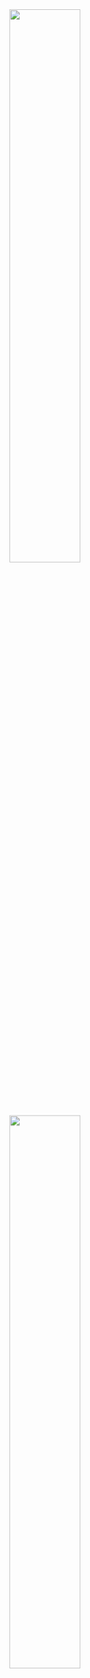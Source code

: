 <img width="50%" src="https://github-readme-stats.vercel.app/api?username=thngph&show_icons=true&count_private=true&hide_border=true&hide_title=true">
<img width="50%" src="https://github-readme-stats.vercel.app/api/top-langs/?username=thngph&exclude_repo=zooTPJ&layout=compact&hide_border=true&hide_title=true">
